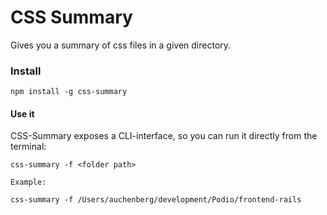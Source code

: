 # CSS Summary

Gives you a summary of css files in a given directory.

### Install

    npm install -g css-summary

#### Use it

CSS-Summary exposes a CLI-interface, so you can run it directly from the terminal:

    css-summary -f <folder path>

    Example:

    css-summary -f /Users/auchenberg/development/Podio/frontend-rails

